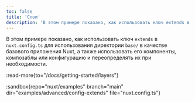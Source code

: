 ```yaml
---
toc: false
title: 'Слои'
description: 'В этом примере показано, как использовать ключ extends в `nuxt.config.ts`.'
---
```


В этом примере показано, как использовать ключ `extends` в `nuxt.config.ts` для использования директории `base/` в качестве базового приложения Nuxt, а также использовать его компоненты, композаблы или конфигурацию и переопределять их при необходимости.

:read-more{to="/docs/getting-started/layers"}

:sandbox{repo="nuxt/examples" branch="main" dir="examples/advanced/config-extends" file="nuxt.config.ts"}
